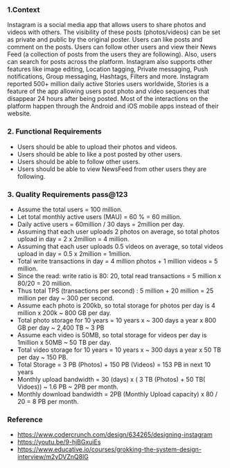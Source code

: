 ### 1.Context
Instagram is a social media app that allows users to share photos and videos with others. The visibility of these posts (photos/videos) can be set as private and public by the original poster. Users can like posts and comment on the posts. Users can follow other users and view their News Feed (a collection of posts from the users they are following).
Also, users can search for posts across the platform. Instagram also supports other features like image editing, Location tagging, Private messaging, Push notifications, Group messaging, Hashtags, Filters and more.
Instagram reported 500+ million daily active Stories users worldwide, Stories is a feature of the app allowing users post photo and video sequences that disappear 24 hours after being posted. Most of the interactions on the platform happen through the Android and iOS mobile apps instead of their website.

### 2. Functional Requirements 
- Users should be able to upload their photos and videos.
- Users should be able to like a post posted by other users.
- Users should be able to follow other users.
- Users should be able to view NewsFeed from other users they are following.

### 3. Quality Requirements pass@123

- Assume the total users = 100 million. 
- Let total monthly active users  (MAU) = 60 % = 60 million.
- Daily active users = 60million / 30 days  = 2million per day.
- Assuming that each user uploads 2 photos on average, so total photos upload in day = 2 x 2million   = 4 million.
- Assuming that each user uploads 0.5 videos on average, so total videos upload in day = 0.5 x 2million = 1million.
- Total write transactions in day  = 4 million photos + 1 million videos = 5 million.
- Since the read: write ratio is 80: 20, total read transactions = 5 million x 80/20 = 20 million.
- Thus total TPS (transactions per second) : 5 million + 20 million = 25 million per day ~ 300 per second.
- Assume each photo is 200kb, so total storage for photos per day is 4 million x 200k ~ 800 GB per day.
- Total photo storage for 10 years =  10 years x ~ 300 days a year x  800 GB per day ~ 2,400 TB ~ 3 PB
- Assume each video is 50MB, so total storage for videos per day is 1million  x 50MB ~ 50 TB per day. 
- Total video storage for 10 years =  10 years x ~ 300 days a year x  50 TB  per day ~ 150 PB. 
- Total Storage = 3 PB (Photos) + 150 PB (Videos) = 153 PB in next 10 years
- Monthly upload bandwidth = 30 (days) x  (  3 TB (Photos) + 50 TB( Vidoes)) ~ 1.6 PB ~ 2PB per month.
- Monthly download bandwidth = 2PB  (Monthly Upload capacity)  x  80 / 20  = 8 PB per month.

### Reference
- https://www.codercrunch.com/design/634265/designing-instagram
- https://youtu.be/9-hjBGxuiEs
- https://www.educative.io/courses/grokking-the-system-design-interview/m2yDVZnQ8lG
